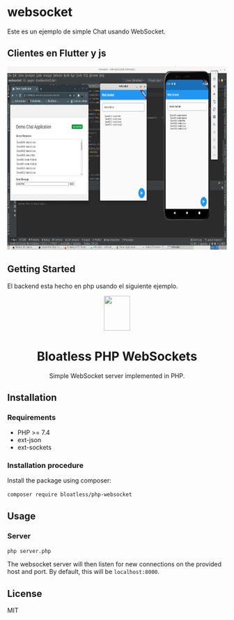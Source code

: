 # websocket

Este es un ejemplo de simple Chat usando WebSocket. 

## Clientes en Flutter y js
<p align="center">
    <img src="/App.png" width="640px" height="420px">
</p>

## Getting Started

El backend esta hecho en php usando el siguiente ejemplo.

<p align="center">
    <img src="https://bloatless.org/img/logo.svg" width="60px" height="80px">
</p>

<h1 align="center">Bloatless PHP WebSockets</h1>

<p align="center">
    Simple WebSocket server implemented in PHP.
</p>

## Installation

### Requirements

* PHP >= 7.4
* ext-json
* ext-sockets

### Installation procedure

Install the package using composer:

`composer require bloatless/php-websocket`

## Usage

### Server
```shell
php server.php
```

The websocket server will then listen for new connections on the provided host and port. By default, this will be
`localhost:8000`.

## License

MIT

